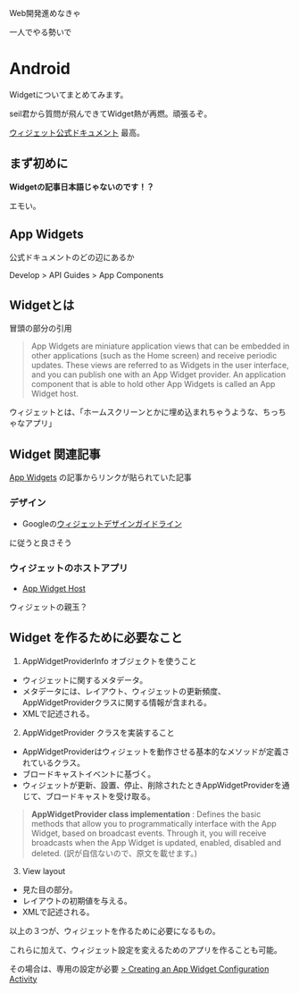  Web開発進めなきゃ

 一人でやる勢いで

# Android
Widgetについてまとめてみます。

seil君から質問が飛んできてWidget熱が再燃。頑張るぞ。

[ウィジェット公式ドキュメント](https://developer.android.com/guide/topics/appwidgets/index.html) 最高。

## まず初めに

**Widgetの記事日本語じゃないのです！？**

エモい。

## App Widgets
公式ドキュメントのどの辺にあるか

Develop > API Guides > App Components

## Widgetとは

冒頭の部分の引用

> App Widgets are miniature application views that can be embedded in other applications (such as the Home screen) and receive periodic updates. These views are referred to as Widgets in the user interface, and you can publish one with an App Widget provider. An application component that is able to hold other App Widgets is called an App Widget host.

ウィジェットとは、「ホームスクリーンとかに埋め込まれちゃうような、ちっちゃなアプリ」

## Widget 関連記事
[App Widgets](https://developer.android.com/guide/topics/appwidgets/index.html) の記事からリンクが貼られていた記事
### デザイン
- Googleの[ウィジェットデザインガイドライン](https://developer.android.com/design/patterns/widgets.html)

に従うと良さそう

### ウィジェットのホストアプリ
- [App Widget Host](https://developer.android.com/guide/topics/appwidgets/host.html)

ウィジェットの親玉？

## Widget を作るために必要なこと
1. AppWidgetProviderInfo オブジェクトを使うこと
 - ウィジェットに関するメタデータ。
 - メタデータには、レイアウト、ウィジェットの更新頻度、AppWidgetProviderクラスに関する情報が含まれる。
 - XMLで記述される。
2. AppWidgetProvider クラスを実装すること
 - AppWidgetProviderはウィジェットを動作させる基本的なメソッドが定義されているクラス。
 - ブロードキャストイベントに基づく。
 - ウィジェットが更新、設置、停止、削除されたときAppWidgetProviderを通じて、ブロードキャストを受け取る。
 > **AppWidgetProvider class implementation**
 > : Defines the basic methods that allow you to programmatically interface with the App Widget, based on broadcast events. Through it, you will receive broadcasts when the App Widget is updated, enabled, disabled and deleted. (訳が自信ないので、原文を載せます。)

3. View layout
 - 見た目の部分。
 - レイアウトの初期値を与える。
 - XMLで記述される。

以上の３つが、ウィジェットを作るために必要になるもの。

これらに加えて、ウィジェット設定を変えるためのアプリを作ることも可能。

その場合は、専用の設定が必要 [> Creating an App Widget Configuration Activity](https://developer.android.com/guide/topics/appwidgets/index.html#Configuring)
